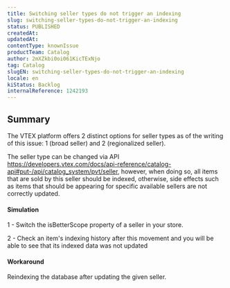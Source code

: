 ```yaml
---
title: Switching seller types do not trigger an indexing
slug: switching-seller-types-do-not-trigger-an-indexing
status: PUBLISHED
createdAt: 
updatedAt: 
contentType: knownIssue
productTeam: Catalog
author: 2mXZkbi0oi061KicTExNjo
tag: Catalog
slugEN: switching-seller-types-do-not-trigger-an-indexing
locale: en
kiStatus: Backlog
internalReference: 1242193
---
```


## Summary


The VTEX platform offers 2 distinct options for seller types as of the writing of this issue: 1 (broad seller) and 2 (regionalized seller).

The seller type can be changed via API https://developers.vtex.com/docs/api-reference/catalog-api#put-/api/catalog_system/pvt/seller, however, when doing so, all items that are sold by this seller should be indexed, otherwise, side effects such as items that should be appearing for specific available sellers are not correctly updated.


#### Simulation


1 - Switch the isBetterScope property of a seller in your store.

2 - Check an item's indexing history after this movement and you will be able to see that its indexed data was not updated


#### Workaround


Reindexing the database after updating the given seller.




